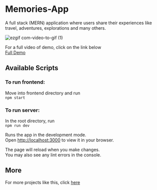 # Memories-App
A full stack (MERN) application where users share their experiences like travel, adventures, explorations and many others.

![ezgif com-video-to-gif (1)](https://user-images.githubusercontent.com/68913814/227803296-6c1529b9-7db0-4251-bb5b-97f5a62c3a55.gif)

For a full video of demo, click on the link below  
[Full Demo](https://1drv.ms/v/s!AuGq8YuBSGdIgwXcTr4tkhotkuqo?e=jGjiSd)

## Available Scripts

### To run frontend:  
Move into frontend directory and run  
`npm start`

### To run server:
In the root directory, run  
`npm run dev`

Runs the app in the development mode.\
Open [http://localhost:3000](http://localhost:3000) to view it in your browser.

The page will reload when you make changes.\
You may also see any lint errors in the console.

## More
For more projects like this, click [here](https://winnard.vercel.app/#work)
